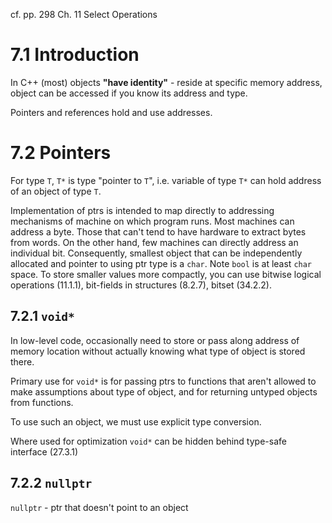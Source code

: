 cf. pp. 298 Ch. 11 Select Operations

# 7.1 Introduction

In C++ (most) objects **"have identity"** - reside at specific memory address, object can be accessed if you know its address and type.

Pointers and references hold and use addresses.

# 7.2 Pointers 

For type `T`, `T*` is type "pointer to `T`", i.e. variable of type `T*` can hold address of an object of type `T`.

Implementation of ptrs is intended to map directly to addressing mechanisms of machine on which program runs. Most machines can address a byte.
Those that can't tend to have hardware to extract bytes from words. 
On the other hand, few machines can directly address an individual bit.
Consequently, smallest object that can be independently allocated and pointer to using ptr type is a `char`. Note `bool` is at least `char` space.
To store smaller values more compactly, you can use bitwise logical operations (11.1.1), bit-fields in structures (8.2.7), bitset (34.2.2).

## 7.2.1 `void*`

In low-level code, occasionally need to store or pass along address of memory location without actually knowing what type of object is stored there. 

Primary use for `void*` is for passing ptrs to functions that aren't allowed to make assumptions about type of object, and for returning untyped objects from functions. 

To use such an object, we must use explicit type conversion.

Where used for optimization `void*` can be hidden behind type-safe interface (27.3.1)

## 7.2.2 `nullptr`

`nullptr` - ptr that doesn't point to an object

